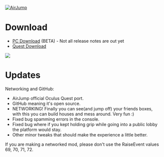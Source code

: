 [![AirJump](https://github.com/fchb1239/AirJump/raw/main/GitHub/airjump_back.png)](https://www.youtube.com/watch?v=yPYZpwSpKmA)

# Download
* [PC Download](https://github.com/fchb1239/AirJump/raw/main/Downloads/AirJump.dll) (BETA) - Not all release notes are out yet
* [Quest Download](https://www.youtube.com/watch?v=yPYZpwSpKmA)

![](GitHub/airjump_example.gif)

# Updates
Networking and GitHub:
* AirJump official Oculus Quest port.
* GitHub meaning it's open source.
* NETWORKING! Finally you can see(and jump off) your friends boxes, with this you can build houses and mess around. Very fun :)
* Fixed bug spamming errors in the console.
* Fixed bug where if you kept holding grip while going into a public lobby the platform would stay.
* Other minor tweaks that should make the experience a little better.






If you are making a networked mod, please don't use the RaiseEvent values 69, 70, 71, 72.
